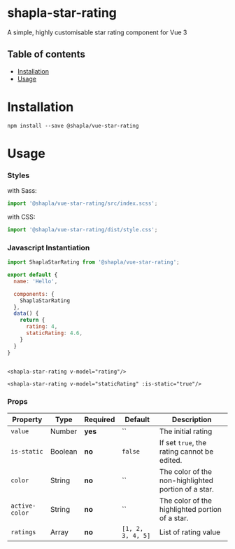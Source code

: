 # shapla-star-rating

A simple, highly customisable star rating component for Vue 3

## Table of contents

- [Installation](#installation)
- [Usage](#usage)

# Installation

```
npm install --save @shapla/vue-star-rating
```

# Usage

### Styles

with Sass:

```js
import '@shapla/vue-star-rating/src/index.scss';
```

with CSS:

```js
import '@shapla/vue-star-rating/dist/style.css';
```

### Javascript Instantiation

```js
import ShaplaStarRating from '@shapla/vue-star-rating';

export default {
  name: 'Hello',

  components: {
    ShaplaStarRating
  },
  data() {
    return {
      rating: 4,
      staticRating: 4.6,
    }
  }
}

```

```vue

<shapla-star-rating v-model="rating"/>

<shapla-star-rating v-model="staticRating" :is-static="true"/>
```

### Props

| Property       | Type     | Required  | Default           | Description                                           |
|----------------|----------|-----------|-------------------|-------------------------------------------------------|
| `value`        | Number   | **yes**   | ``                | The initial rating                                    |
| `is-static`    | Boolean  | **no**    | `false`           | If set `true`, the rating cannot be edited.           |
| `color`        | String   | **no**    | ``                | The color of the non-highlighted portion of a star.   |
| `active-color` | String   | **no**    | ``                | The color of the highlighted portion of a star.       |
| `ratings`      | Array    | **no**    | `[1, 2, 3, 4, 5]` | List of rating value                                  |
